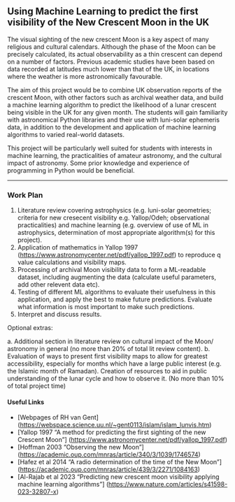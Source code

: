 ## Using Machine Learning to predict the first visibility of the New Crescent Moon in the UK

The visual sighting of the new crescent Moon is a key aspect of many religious and cultural calendars. Although the phase of the Moon can be precisely calculated, its actual observability as a thin crescent can depend on a number of factors. Previous academic studies have been based on data recorded at latitudes much lower than that of the UK, in locations where the weather is more astronomically favourable.

The aim of this project would be to combine UK observation reports of the crescent Moon, with other factors such as archival weather data, and build a machine learning algorithm to predict the likelihood of a lunar crescent being visible in the UK for any given month. The students will gain familiarity with astronomical Python libraries and their use with luni-solar ephemeris data, in addition to the development and application of machine learning algorithms to varied real-world datasets.

This project will be particularly well suited for students with interests in machine learning, the practicalities of amateur astronomy, and the cultural impact of astronomy. Some prior knowledge and experience of programming in Python would be beneficial.

---

### Work Plan

1. Literature review covering astrophysics (e.g. luni-solar geometries; criteria for new cresecent visibility e.g. Yallop/Odeh; observational practicalities) and machine learning (e.g. overview of use of ML in astrophysics, determination of most appropriate algorithm(s) for this project). 
2. Application of mathematics in Yallop 1997 (https://www.astronomycenter.net/pdf/yallop_1997.pdf) to reproduce q value calculations and visibility maps. 
3. Processing of archival Moon visibility data to form a ML-readable dataset, including augmenting the data (calculate useful parameters, add other relevent data etc).
4. Testing of different ML algorithms to evaluate their usefulness in this application, and apply the best to make future predictions. Evaluate what information is most important to make such predictions. 
6. Interpret and discuss results.

Optional extras: 

a. Additional section in literature review on cultural impact of the Moon/ astronomy in general (no more than 20\% of total lit review content).
b. Evaluation of ways to present first visibility maps to allow for greatest accessibility, especially for months which have a large public interest (e.g. the Islamic month of Ramadan). Creation of resources to aid in public understanding of the lunar cycle and how to observe it. (No more than 10\% of total project time)


#### Useful Links

* [Webpages of RH van Gent] (https://webspace.science.uu.nl/~gent0113/islam/islam_lunvis.htm)
* [Yallop 1997 “A method for predicting the first sighting of the new Crescent Moon”] (https://www.astronomycenter.net/pdf/yallop_1997.pdf)
* [Hoffman 2003 “Observing the new Moon”] (https://academic.oup.com/mnras/article/340/3/1039/1746574)
* [Hafez et al 2014 “A radio determination of the time of the New Moon”] (https://academic.oup.com/mnras/article/439/3/2271/1084163)
* [Al-Rajab et al 2023 “Predicting new crescent moon visibility applying machine learning algorithms”] (https://www.nature.com/articles/s41598-023-32807-x)
